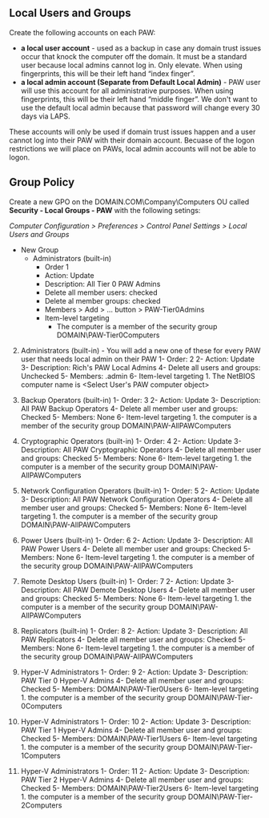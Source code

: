 ## Local Users and Groups
Create the following accounts on each PAW:
* **a local user account** - used as a backup in case any domain trust issues occur that knock the computer off the domain.  It must be a standard user because local admins cannot log in.  Only elevate.  When using fingerprints, this will be their left hand “index finger”.
* **a local admin account (Separate from Default Local Admin)** - PAW user will use this account for all administrative purposes.  When using fingerprints, this will be their left hand “middle finger”.  We don't want to use the default local admin because that password will change every 30 days via LAPS.

These accounts will only be used if domain trust issues happen and a user cannot log into their PAW with their domain account.  Becuase of the logon restrictions we will place on PAWs, local admin accounts will not be able to logon.

## Group Policy

Create a new GPO on the DOMAIN.COM\Company\Computers OU called **Security - Local Groups - PAW** with the following setings:

*Computer Configuration > Preferences > Control Panel Settings > Local Users and Groups*
* New Group
    * Administrators (built-in)
        * Order 1
        * Action: Update
        * Description: All Tier 0 PAW Admins
        * Delete all member users: checked
        * Delete al member groups: checked
        * Members > Add > ... button > PAW-Tier0Admins
        * Item-level targeting
            * The computer is a member of the security group DOMAIN\PAW-Tier0Computers

2. Administrators (built-in)  - You will add a new one of these for every PAW user that needs local admin on their PAW
      1- Order: 2
      2- Action: Update
      3- Description: Rich's PAW Local Admins
      4- Delete all users and groups: Unchecked
      5- Members: <username>.admin
      6- Item-level targeting
            1. The NetBIOS computer name is <Select User's PAW computer object>

3. Backup Operators (built-in)
      1- Order: 3
      2- Action: Update
      3- Description: All PAW Backup Operators
      4- Delete all member user and groups: Checked
      5- Members: None
      6- Item-level targeting
            1. the computer is a member of the security group DOMAIN\PAW-AllPAWComputers

4. Cryptographic Operators (built-in)
      1- Order: 4
      2- Action: Update
      3- Description: All PAW Cryptographic Operators
      4- Delete all member user and groups: Checked
      5- Members: None
      6- Item-level targeting
            1. the computer is a member of the security group DOMAIN\PAW-AllPAWComputers

5. Network Configuration Operators (built-in)
      1- Order: 5
      2- Action: Update
      3- Description: All PAW Network Configuration Operators
      4- Delete all member user and groups: Checked
      5- Members: None
      6- Item-level targeting
            1. the computer is a member of the security group DOMAIN\PAW-AllPAWComputers

6. Power Users (built-in)
      1- Order: 6
      2- Action: Update
      3- Description: All PAW Power Users
      4- Delete all member user and groups: Checked
      5- Members: None
      6- Item-level targeting
            1. the computer is a member of the security group DOMAIN\PAW-AllPAWComputers

7. Remote Desktop Users (built-in)
      1- Order: 7
      2- Action: Update
      3- Description: All PAW Demote Desktop Users
      4- Delete all member user and groups: Checked
      5- Members: None
      6- Item-level targeting
            1. the computer is a member of the security group DOMAIN\PAW-AllPAWComputers

8. Replicators (built-in)
      1- Order: 8
      2- Action: Update
      3- Description: All PAW Replicators
      4- Delete all member user and groups: Checked
      5- Members: None
      6- Item-level targeting
            1. the computer is a member of the security group DOMAIN\PAW-AllPAWComputers

9. Hyper-V Administrators
      1- Order: 9
      2- Action: Update
      3- Description: PAW Tier 0 Hyper-V Admins
      4- Delete all member user and groups: Checked
      5- Members: DOMAIN\PAW-Tier0Users
      6- Item-level targeting
            1. the computer is a member of the security group DOMAIN\PAW-Tier-0Computers

10. Hyper-V Administrators
      1- Order: 10
      2- Action: Update
      3- Description: PAW Tier 1 Hyper-V Admins
      4- Delete all member user and groups: Checked
      5- Members: DOMAIN\PAW-Tier1Users
      6- Item-level targeting
            1. the computer is a member of the security group DOMAIN\PAW-Tier-1Computers

11. Hyper-V Administrators
      1- Order: 11
      2- Action: Update
      3- Description: PAW Tier 2 Hyper-V Admins
      4- Delete all member user and groups: Checked
      5- Members: DOMAIN\PAW-Tier2Users
      6- Item-level targeting
            1. the computer is a member of the security group DOMAIN\PAW-Tier-2Computers
